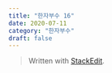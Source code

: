```yaml
---
title: "한자부수 16"
date: 2020-07-11
category: "한자부수"
draft: false
---
```



> Written with [StackEdit](https://stackedit.io/).
<!--stackedit_data:
eyJoaXN0b3J5IjpbNTg1NjQ4NThdfQ==
-->